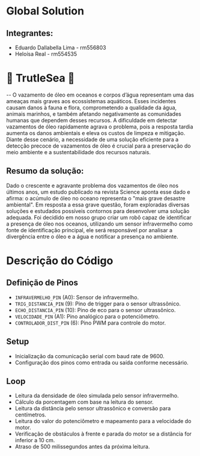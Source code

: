 # Global Solution
## Integrantes:
- Eduardo Dallabella Lima - rm556803
- Heloísa Real - rm554535
  
# 🐢 TrutleSea 🐢
--
O vazamento de óleo em oceanos e corpos d’água representam uma das ameaças mais graves aos ecossistemas aquáticos. Esses incidentes causam danos à fauna e flora, comprometendo a qualidade da água, animais marinhos, e também  afetando negativamente as comunidades humanas que dependem desses recursos. A dificuldade em detectar vazamentos de óleo rapidamente agrava o problema, pois a resposta tardia aumenta os danos ambientais e eleva os custos de limpeza e mitigação. Diante desse cenário, a necessidade de uma solução eficiente para a detecção precoce de vazamentos de óleo é crucial para a preservação do meio ambiente e a sustentabilidade dos recursos naturais.

Resumo da solução:
--
Dado o crescente e agravante problema dos vazamentos de óleo nos últimos anos, um estudo publicado na revista Science aponta esse dado e afirma: o acúmulo de óleo no oceano representa o "mais grave desastre ambiental". Em resposta a essa grave questão, foram exploradas diversas soluções e estudados possíveis contornos para desenvolver uma solução adequada. Foi decidido em nosso grupo criar um robô capaz de identificar a presença de óleo nos oceanos, utilizando um sensor infravermelho como fonte de identificação principal, ele será responsável por analisar a divergência entre o óleo e a água e notificar a presença no ambiente.

# Descrição do Código

## Definição de Pinos
- `INFRAVERMELHO_PIN` (A0): Sensor de infravermelho.
- `TRIG_DISTANCIA_PIN` (9): Pino de trigger para o sensor ultrassônico.
- `ECHO_DISTANCIA_PIN` (10): Pino de eco para o sensor ultrassônico.
- `VELOCIDADE_PIN` (A1): Pino analógico para o potenciômetro.
- `CONTROLADOR_DIST_PIN` (6): Pino PWM para controle do motor.

## Setup
- Inicialização da comunicação serial com baud rate de 9600.
- Configuração dos pinos como entrada ou saída conforme necessário.

## Loop
- Leitura da densidade de óleo simulada pelo sensor infravermelho.
- Cálculo da porcentagem com base na leitura do sensor.
- Leitura da distância pelo sensor ultrassônico e conversão para centímetros.
- Leitura do valor do potenciômetro e mapeamento para a velocidade do motor.
- Verificação de obstáculos à frente e parada do motor se a distância for inferior a 10 cm.
- Atraso de 500 milissegundos antes da próxima leitura.
